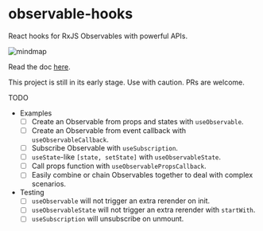 # observable-hooks

React hooks for RxJS Observables with powerful APIs.

![mindmap](https://github.com/crimx/observable-hooks/blob/master/observable-hooks.png?raw=true)

Read the doc [here](https://www.crimx.com/observable-hooks).

This project is still in its early stage. Use with caution. PRs are welcome.

TODO

- Examples
  - [ ] Create an Observable from props and states with `useObservable`.
  - [ ] Create an Observable from event callback with `useObservableCallback`.
  - [ ] Subscribe Observable with `useSubscription`.
  - [ ] `useState`-like `[state, setState]` with `useObservableState`.
  - [ ] Call props function with `useObservablePropsCallback`.
  - [ ] Easily combine or chain Observables together to deal with complex scenarios.
- Testing
  - [ ] `useObservable` will not trigger an extra rerender on init.
  - [ ] `useObservableState` will not trigger an extra rerender with `startWith`.
  - [ ] `useSubscription` will unsubscribe on unmount.
